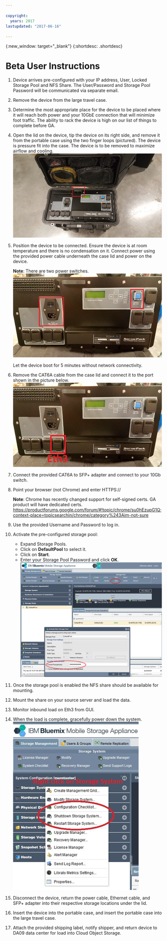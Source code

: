 ```yaml
---

copyright:
  years: 2017
lastupdated: "2017-06-16"

---
```

{:new_window: target="_blank"}
{:shortdesc: .shortdesc}

# Beta User Instructions


1.	Device arrives pre-configured with your IP address, User, Locked Storage Pool and NFS Share.  The User/Password and Storage Pool Password will be communicated via separate email.

2.	Remove the device from the large travel case.

3.	Determine the most appropriate place for the device to be placed where it will reach both power and your 10GbE connection that will minimize foot traffic.  The ability to rack the device is high on our list of things to complete before GA.

4.	Open the lid on the device, tip the device on its right side, and remove it from the portable case using the two finger loops (pictured).  The device is pressure fit into the case.  The device is to be removed to maximize airflow and cooling.
    ![Top of Device](/images/UserGuide1.png)

5.	Position the device to be connected.  Ensure the device is at room temperature and there is no condensation on it. Connect power using the provided power cable underneath the case lid and power on the device. 

    **Note**: There are two power switches. 
    ![Power switches](/images/UserGuide2.jpg) 
  
    Let the device boot for 5 minutes without network connectivity.
 
6.	Remove the CAT6A cable from the case lid and connect it to the port shown in the picture below.
    ![](/images/UserGuide3.jpg)
    

7.	Connect the provided CAT6A to SFP+ adapter and connect to your 10Gb switch.

8.	Point your browser (not Chrome) and enter HTTPS://<youreth3ip>  

    **Note**: Chrome has recently changed support for self-signed certs. GA product will have dedicated certs.
    https://productforums.google.com/forum/#!topic/chrome/su0hEzupG1Q;context-place=topicsearchin/chrome/category%243Aim-not-sure

9.	Use the provided Username and Password to log in.

10.	Activate the pre-configured storage pool:
    - Expand Storage Pools.
    - Click on **DefaultPool** to select it. 
    - Click on **Start**. 
    - Enter your Storage Pool Password and click **OK**. 
    ![Activate Storage Pool](/images/UserGuide4.png)
    

11.	Once the storage pool is enabled the NFS share should be available for mounting.

12.	Mount the share on your source server and load the data.

13.	Monitor inbound load on Eth3 from GUI.

14.	When the load is complete, gracefully power down the system.  
    ![Right Click on Storage Systems and select Shutdown Storage System...](/images/UserGuide5.jpg)
 
15.	Disconnect the device, return the power cable, Ethernet cable, and SFP+ adapter into their respective storage locations under the lid.  

16.	Insert the device into the portable case, and insert the portable case into the large travel case.

17.	Attach the provided shipping label, notify shipper, and return device to DA09 data center for load into Cloud Object Storage.
